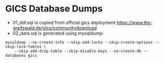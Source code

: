 # GICS Database Dumps

* 01_ddl.sql is copied from official gics
  deployment https://www.ths-greifswald.de/gics/communitydownload
* 02_data.sql is generated using mysqldump:

```
mysqldump --no-create-info --skip-add-locks --skip-create-options --skip-lock-tables \
    --skip-add-drop-table --skip-disable-keys --no-create-db --databases gics
```
